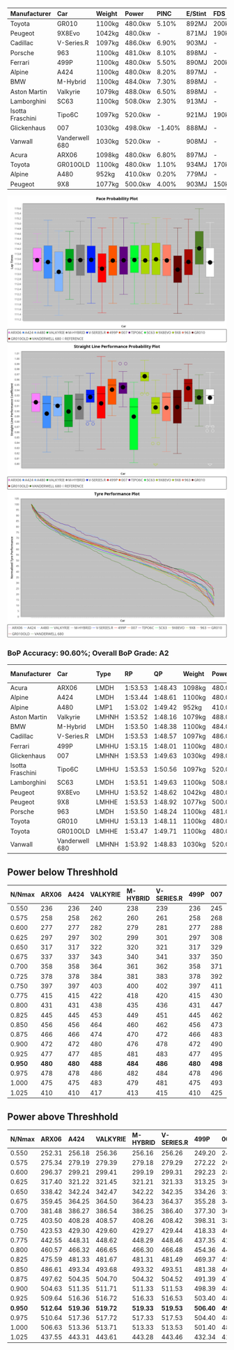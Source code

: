 | Manufacturer     | Car            | Weight | Power   | PINC    | E/Stint | FDS     |
|:-|:-|:-|:-|:-|:-|:-|
| Toyota           | GR010          | 1100kg | 480.0kw | 5.10%   | 892MJ   | 200kph  |
| Peugeot          | 9X8Evo         | 1042kg | 480.0kw |    -    | 871MJ   | 190kph  |
| Cadillac         | V-Series.R     | 1097kg | 486.0kw | 6.90%   | 903MJ   |    -    |
| Porsche          | 963            | 1100kg | 481.0kw | 8.10%   | 898MJ   |    -    |
| Ferrari          | 499P           | 1100kg | 480.0kw | 5.50%   | 890MJ   | 200kph  |
| Alpine           | A424           | 1100kg | 480.0kw | 8.20%   | 897MJ   |    -    |
| BMW              | M-Hybrid       | 1100kg | 484.0kw | 7.30%   | 898MJ   |    -    |
| Aston Martin     | Valkyrie       | 1079kg | 488.0kw | 6.50%   | 898MJ   |    -    |
| Lamborghini      | SC63           | 1100kg | 508.0kw | 2.30%   | 913MJ   |    -    |
| Isotta Fraschini | Tipo6C         | 1097kg | 520.0kw |    -    | 921MJ   | 190kph  |
| Glickenhaus      | 007            | 1030kg | 498.0kw | -1.40%  | 888MJ   |    -    |
| Vanwall          | Vanderwell 680 | 1030kg | 520.0kw |    -    | 908MJ   |    -    |
| Acura            | ARX06          | 1098kg | 480.0kw | 6.80%   | 897MJ   |    -    |
| Toyota           | GR010OLD       | 1100kg | 480.0kw | 1.10%   | 934MJ   | 170kph  |
| Alpine           | A480           | 952kg  | 410.0kw | 0.20%   | 779MJ   |    -    |
| Peugeot          | 9X8            | 1077kg | 500.0kw | 4.00%   | 903MJ   | 150kph  |

![PACECHART](./IMG/AUTO.png)
![STRAIGHTLINEPERFORMANCECHART](./IMG/AUTO_sp.png)
![TYREPERFORMANCECHART](./IMG/AUTO_tw.png)

### BoP Accuracy: 90.60%; Overall BoP Grade: A2
| Manufacturer     | Car            | Type  | RP      | QP      | Weight | Power¹  | Threshhold | PINC    | Power²   | E/Stint | AVG Vmax  | FDS     | RDLC | L/Stint | BOP-Grade | Model Accuracy | Model Points | Match%  | SimDiff |
|:-|:-|:-|:-|:-|:-|:-|:-|:-|:-|:-|:-|:-|:-|:-|:-|:-|:-|:-|:-|
| Acura            | ARX06          | LMDH  | 1:53.53 | 1:48.43 | 1098kg | 480.0kw | 210.0kph   | 6.80%   | 512.60kw |  897MJ  | 274.92kph |    -    | 0.97 | 29      | +B2       | 100.00%        | 996          | 83.79%  | -0.75   |
| Alpine           | A424           | LMDH  | 1:53.44 | 1:48.61 | 1100kg | 480.0kw | 210.0kph   | 8.20%   | 519.40kw |  897MJ  | 272.02kph |    -    | 0.98 | 29      | ~A1       | 96.10%         | 2390         | 99.26%  | #       |
| Alpine           | A480           | LMP1  | 1:53.02 | 1:49.42 |  952kg | 410.0kw | 210.0kph   | 0.20%   | 410.80kw |  779MJ  | 272.62kph |    -    | 0.98 | 27      | -B2       | 95.62%         | 1701         | 83.14%  | +0.29   |
| Aston Martin     | Valkyrie       | LMHNH | 1:53.52 | 1:48.16 | 1079kg | 488.0kw | 210.0kph   | 6.50%   | 519.70kw |  898MJ  | 273.85kph |    -    | 1.00 | 29      | +C2       | 100.00%        | 466          | 74.34%  | #       |
| BMW              | M-Hybrid       | LMDH  | 1:53.50 | 1:48.38 | 1100kg | 484.0kw | 210.0kph   | 7.30%   | 519.30kw |  898MJ  | 273.78kph |    -    | 0.98 | 29      | ~A1       | 100.00%        | 3339         | 100.00% | #       |
| Cadillac         | V-Series.R     | LMDH  | 1:53.53 | 1:48.57 | 1097kg | 486.0kw | 210.0kph   | 6.90%   | 519.50kw |  903MJ  | 275.77kph |    -    | 0.98 | 29      | ~A1       | 99.56%         | 5841         | 96.41%  | +1.27   |
| Ferrari          | 499P           | LMHHU | 1:53.15 | 1:48.01 | 1100kg | 480.0kw | 210.0kph   | 5.50%   | 506.40kw |  890MJ  | 274.09kph | 200kph  | 1.01 | 29      | -B1       | 99.57%         | 7417         | 87.49%  | +1.62   |
| Glickenhaus      | 007            | LMHNH | 1:53.53 | 1:49.63 | 1030kg | 498.0kw | 210.0kph   | -1.40%  | 491.00kw |  888MJ  | 280.79kph |    -    | 0.96 | 29      | ~A1       | 93.90%         | 2170         | 96.09%  | -0.00   |
| Isotta Fraschini | Tipo6C         | LMHHU | 1:53.53 | 1:50.56 | 1097kg | 520.0kw | 210.0kph   |    -    | 520.00kw |  921MJ  | 278.02kph | 190kph  | 1.02 | 29      | +C1       | 100.00%        | 132          | 79.30%  | #       |
| Lamborghini      | SC63           | LMDH  | 1:53.51 | 1:49.63 | 1100kg | 508.0kw | 210.0kph   | 2.30%   | 519.70kw |  913MJ  | 272.01kph |    -    | 1.00 | 29      | ~A1       | 100.00%        | 784          | 100.00% | -0.58   |
| Peugeot          | 9X8Evo         | LMHHU | 1:53.52 | 1:48.62 | 1042kg | 480.0kw | 210.0kph   |    -    | 480.00kw |  871MJ  | 282.05kph | 190kph  | 1.02 | 29      | +B1       | 100.00%        | 1891         | 88.39%  | #       |
| Peugeot          | 9X8            | LMHHE | 1:53.53 | 1:48.92 | 1077kg | 500.0kw | 210.0kph   | 4.00%   | 520.00kw |  903MJ  | 274.13kph | 150kph  | 1.00 | 29      | ~A1       | 99.96%         | 4579         | 97.46%  | +0.39   |
| Porsche          | 963            | LMDH  | 1:53.50 | 1:48.24 | 1100kg | 481.0kw | 210.0kph   | 8.10%   | 520.00kw |  898MJ  | 273.80kph |    -    | 0.98 | 29      | ~A1       | 98.39%         | 16118        | 100.00% | +0.96   |
| Toyota           | GR010          | LMHHU | 1:53.13 | 1:48.11 | 1100kg | 480.0kw | 210.0kph   | 5.10%   | 504.50kw |  892MJ  | 272.90kph | 200kph  | 1.00 | 29      | -B1       | 99.90%         | 5196         | 86.60%  | +1.19   |
| Toyota           | GR010OLD       | LMHHE | 1:53.47 | 1:49.71 | 1100kg | 480.0kw | 210.0kph   | 1.10%   | 485.30kw |  934MJ  | 276.89kph | 170kph  | 0.99 | 29      | +B1       | 97.31%         | 905          | 87.06%  | #       |
| Vanwall          | Vanderwell 680 | LMHNH | 1:53.92 | 1:48.83 | 1030kg | 520.0kw | 0.0kph     |    -    | 520.00kw |  908MJ  | 281.22kph |    -    | 1.02 | 29      | +A2       | 98.91%         | 543          | 90.23%  | +0.84   |

## Power below Threshhold
| N/Nmax    | ARX06   | A424    | VALKYRIE | M-HYBRID | V-SERIES.R | 499P    | 007     | TIPO6C  | SC63    | 9X8EVO  | 9X8     | 963     | GR010   | GR010OLD | VANDERWELL 680 | ​     | RPM      | A480       |
|:-|:-|:-|:-|:-|:-|:-|:-|:-|:-|:-|:-|:-|:-|:-|:-|:-|:-|:-|
|  0.550    |  236    |  236    |  240     |  238     |  239       |  236    |  245    |  256    |  250    |  236    |  246    |  237    |  236    |  236     |  256           |  ​    |   --     |   -        |
|  0.575    |  258    |  258    |  262     |  260     |  261       |  258    |  268    |  279    |  273    |  258    |  269    |  259    |  258    |  258     |  279           |  ​    |   --     |   -        |
|  0.600    |  277    |  277    |  282     |  279     |  281       |  277    |  288    |  300    |  293    |  277    |  289    |  278    |  277    |  277     |  300           |  ​    |   --     |   -        |
|  0.625    |  297    |  297    |  302     |  299     |  301       |  297    |  308    |  322    |  314    |  297    |  309    |  298    |  297    |  297     |  322           |  ​    |   --     |   -        |
|  0.650    |  317    |  317    |  322     |  320     |  321       |  317    |  329    |  343    |  335    |  317    |  330    |  318    |  317    |  317     |  343           |  ​    |   --     |   -        |
|  0.675    |  337    |  337    |  343     |  340     |  341       |  337    |  350    |  365    |  357    |  337    |  351    |  338    |  337    |  337     |  365           |  ​    |   --     |   -        |
|  0.700    |  358    |  358    |  364     |  361     |  362       |  358    |  371    |  387    |  378    |  358    |  372    |  359    |  358    |  358     |  387           |  ​    |   --     |   -        |
|  0.725    |  378    |  378    |  384     |  381     |  383       |  378    |  392    |  409    |  399    |  378    |  393    |  379    |  378    |  378     |  409           |  ​    |   --     |   -        |
|  0.750    |  397    |  397    |  403     |  400     |  402       |  397    |  411    |  430    |  420    |  397    |  413    |  398    |  397    |  397     |  430           |  ​    |   --     |   -        |
|  0.775    |  415    |  415    |  422     |  418     |  420       |  415    |  430    |  449    |  439    |  415    |  432    |  416    |  415    |  415     |  449           |  ​    |  5000    |  -3213569  |
|  0.800    |  431    |  431    |  438     |  435     |  436       |  431    |  447    |  467    |  456    |  431    |  449    |  432    |  431    |  431     |  467           |  ​    |  5500    |  -3499979  |
|  0.825    |  445    |  445    |  453     |  449     |  451       |  445    |  462    |  482    |  471    |  445    |  464    |  446    |  445    |  445     |  482           |  ​    |  5999    |  -3800400  |
|  0.850    |  456    |  456    |  464     |  460     |  462       |  456    |  473    |  494    |  483    |  456    |  475    |  457    |  456    |  456     |  494           |  ​    |  6499    |  -4114832  |
|  0.875    |  466    |  466    |  474     |  470     |  472       |  466    |  483    |  505    |  493    |  466    |  485    |  467    |  466    |  466     |  505           |  ​    |  7000    |  -4443276  |
|  0.900    |  472    |  472    |  480     |  476     |  478       |  472    |  490    |  512    |  500    |  472    |  492    |  473    |  472    |  472     |  512           |  ​    |  7500    |  -4785730  |
|  0.925    |  477    |  477    |  485     |  481     |  483       |  477    |  495    |  517    |  505    |  477    |  497    |  478    |  477    |  477     |  517           |  ​    |  8000    |  407       |
| **0.950** | **480** | **480** | **488**  | **484**  | **486**    | **480** | **498** | **520** | **508** | **480** | **500** | **481** | **480** | **480**  | **520**        | **​** | **8499** | **410**    |
|  0.975    |  478    |  478    |  486     |  482     |  484       |  478    |  496    |  518    |  506    |  478    |  498    |  479    |  478    |  478     |  518           |  ​    |  9000    |  205       |
|  1.000    |  475    |  475    |  483     |  479     |  481       |  475    |  493    |  514    |  503    |  475    |  495    |  476    |  475    |  475     |  514           |  ​    |   --     |   -        |
|  1.025    |  410    |  410    |  417     |  413     |  415       |  410    |  425    |  444    |  434    |  410    |  427    |  411    |  410    |  410     |  444           |  ​    |   --     |   -        |

## Power above Threshhold
| N/Nmax    | ARX06      | A424       | VALKYRIE   | M-HYBRID   | V-SERIES.R | 499P       | 007        | TIPO6C  | SC63       | 9X8EVO  | 9X8     | 963        | GR010      | GR010OLD   | VANDERWELL 680 | ​     | RPM      | A480            |
|:-|:-|:-|:-|:-|:-|:-|:-|:-|:-|:-|:-|:-|:-|:-|:-|:-|:-|:-|
|  0.550    |  252.31    |  256.18    |  256.36    |  256.16    |  256.26    |  249.20    |  242.01    |  256    |  256.34    |  236    |  256    |  256.47    |  248.24    |  239.14    |  256           |  ​    |   --     |  0.00           |
|  0.575    |  275.34    |  279.19    |  279.39    |  279.18    |  279.29    |  272.22    |  264.02    |  279    |  279.37    |  258    |  279    |  279.52    |  271.26    |  261.15    |  279           |  ​    |   --     |  0.00           |
|  0.600    |  296.37    |  299.21    |  299.41    |  299.19    |  299.31    |  292.23    |  284.02    |  300    |  299.39    |  277    |  300    |  299.55    |  291.28    |  280.16    |  300           |  ​    |   --     |  0.00           |
|  0.625    |  317.40    |  321.22    |  321.45    |  321.21    |  321.33    |  313.25    |  304.02    |  322    |  321.42    |  297    |  322    |  321.59    |  312.30    |  300.17    |  322           |  ​    |   --     |  0.00           |
|  0.650    |  338.42    |  342.24    |  342.47    |  342.22    |  342.35    |  334.26    |  324.02    |  343    |  342.45    |  317    |  343    |  342.63    |  333.32    |  320.18    |  343           |  ​    |   --     |  0.00           |
|  0.675    |  359.45    |  364.25    |  364.50    |  364.23    |  364.37    |  355.28    |  345.02    |  365    |  364.48    |  337    |  365    |  364.67    |  354.34    |  341.20    |  365           |  ​    |   --     |  0.00           |
|  0.700    |  381.48    |  386.27    |  386.54    |  386.25    |  386.40    |  377.30    |  366.02    |  387    |  386.51    |  358    |  387    |  386.71    |  375.36    |  362.21    |  387           |  ​    |   --     |  0.00           |
|  0.725    |  403.50    |  408.28    |  408.57    |  408.26    |  408.42    |  398.31    |  386.02    |  409    |  408.54    |  378    |  409    |  408.76    |  396.38    |  382.22    |  409           |  ​    |   --     |  0.00           |
|  0.750    |  423.53    |  429.30    |  429.60    |  429.27    |  429.44    |  418.33    |  406.02    |  430    |  429.57    |  397    |  430    |  429.79    |  416.40    |  401.23    |  430           |  ​    |   --     |  0.00           |
|  0.775    |  442.55    |  448.31    |  448.62    |  448.29    |  448.46    |  437.35    |  424.02    |  449    |  448.59    |  415    |  449    |  448.83    |  435.41    |  419.24    |  449           |  ​    |  5000    |  -3,226,436.99  |
|  0.800    |  460.57    |  466.32    |  466.65    |  466.30    |  466.48    |  454.36    |  441.03    |  467    |  466.61    |  431    |  467    |  466.86    |  453.43    |  436.25    |  467           |  ​    |  5500    |  -3,513,992.96  |
|  0.825    |  475.59    |  481.33    |  481.67    |  481.31    |  481.49    |  469.37    |  455.03    |  482    |  481.63    |  445    |  482    |  481.89    |  468.45    |  450.26    |  482           |  ​    |  5999    |  -3,815,617.00  |
|  0.850    |  486.61    |  493.34    |  493.68    |  493.32    |  493.51    |  481.38    |  466.03    |  494    |  493.65    |  456    |  494    |  493.91    |  479.46    |  461.27    |  494           |  ​    |  6499    |  -4,131,308.12  |
|  0.875    |  497.62    |  504.35    |  504.70    |  504.32    |  504.52    |  491.39    |  476.03    |  505    |  504.66    |  466    |  505    |  504.93    |  489.47    |  471.27    |  505           |  ​    |  7000    |  -4,461,066.32  |
|  0.900    |  504.63    |  511.35    |  511.71    |  511.33    |  511.53    |  498.39    |  483.03    |  512    |  511.67    |  472    |  512    |  511.95    |  496.47    |  477.28    |  512           |  ​    |  7500    |  -4,804,892.60  |
|  0.925    |  509.64    |  516.36    |  516.72    |  516.33    |  516.53    |  503.40    |  488.03    |  517    |  516.68    |  477    |  517    |  516.96    |  501.48    |  482.28    |  517           |  ​    |  8000    |  408.82         |
| **0.950** | **512.64** | **519.36** | **519.72** | **519.33** | **519.53** | **506.40** | **491.03** | **520** | **519.68** | **480** | **520** | **519.96** | **504.48** | **485.28** | **520**        | **​** | **8499** | **411.82**      |
|  0.975    |  510.64    |  517.36    |  517.72    |  517.33    |  517.53    |  504.40    |  489.03    |  518    |  517.68    |  478    |  518    |  517.96    |  502.48    |  483.28    |  518           |  ​    |  9000    |  205.41         |
|  1.000    |  506.63    |  513.36    |  513.71    |  513.33    |  513.53    |  501.40    |  486.03    |  514    |  513.68    |  475    |  514    |  513.95    |  499.48    |  480.28    |  514           |  ​    |   --     |  0.00           |
|  1.025    |  437.55    |  443.31    |  443.61    |  443.28    |  443.46    |  432.34    |  419.02    |  444    |  443.58    |  410    |  444    |  443.82    |  430.41    |  414.24    |  444           |  ​    |   --     |  0.00           |
